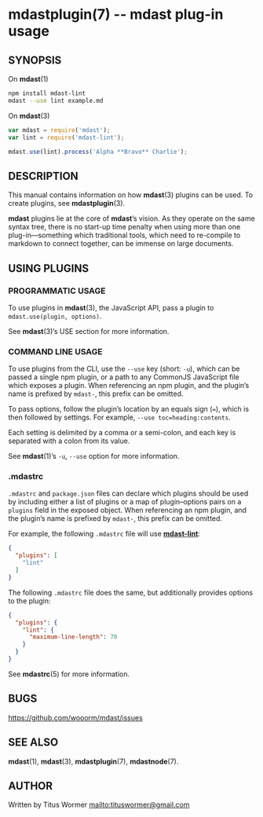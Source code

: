 # mdastplugin(7) -- mdast plug-in usage

## SYNOPSIS

On **mdast**(1)

```bash
npm install mdast-lint
mdast --use lint example.md
```

On **mdast**(3)

```javascript
var mdast = require('mdast');
var lint = require('mdast-lint');

mdast.use(lint).process('Alpha **Bravo** Charlie');
```

## DESCRIPTION

This manual contains information on how **mdast**(3) plugins can be used. To
create plugins, see **mdastplugin**(3).

**mdast** plugins lie at the core of **mdast**’s vision. As they operate on
the same syntax tree, there is no start-up time penalty when using more than
one plug-in—something which traditional tools, which need to re-compile
to markdown to connect together, can be immense on large documents.

## USING PLUGINS

### PROGRAMMATIC USAGE

To use plugins in **mdast**(3), the JavaScript API, pass a plugin to
`mdast.use(plugin, options)`.

See **mdast**(3)’s USE section for more information.

### COMMAND LINE USAGE

To use plugins from the CLI, use the `--use` key (short: `-u`), which can be
passed a single npm plugin, or a path to any CommonJS JavaScript file which
exposes a plugin.
When referencing an npm plugin, and the plugin’s name is prefixed by `mdast-`,
this prefix can be omitted.

To pass options, follow the plugin’s location by an equals sign (`=`), which
is then followed by settings. For example, `--use toc=heading:contents`.

Each setting is delimited by a comma or a semi-colon, and each key is separated
with a colon from its value.

See **mdast**(1)’s `-u`, `--use` option for more information.

### .mdastrc

`.mdastrc` and `package.json` files can declare which plugins should be
used by including either a list of plugins or a map of plugin–options pairs
on a `plugins` field in the exposed object.
When referencing an npm plugin, and the plugin’s name is prefixed by
`mdast-`, this prefix can be omitted.

For example, the following `.mdastrc` file will use
[**mdast-lint**](https://www.npmjs.com/package/mdast-lint):

```json
{
  "plugins": [
    "lint"
  ]
}
```

The following `.mdastrc` file does the same, but additionally provides options
to the plugin:

```json
{
  "plugins": {
    "lint": {
      "maximum-line-length": 70
    }
  }
}
```

See **mdastrc**(5) for more information.

## BUGS

<https://github.com/wooorm/mdast/issues>

## SEE ALSO

**mdast**(1), **mdast**(3), **mdastplugin**(7), **mdastnode**(7).

## AUTHOR

Written by Titus Wormer <mailto:tituswormer@gmail.com>
